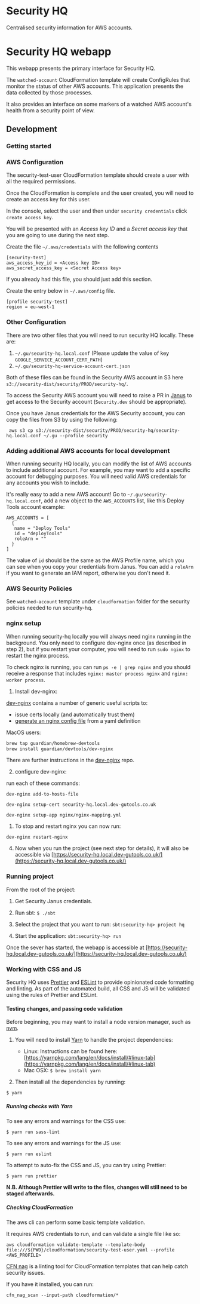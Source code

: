 Security HQ
===========

Centralised security information for AWS accounts.

Security HQ webapp
==================

This webapp presents the primary interface for Security HQ.

The `watched-account` CloudFormation template will create ConfigRules
that monitor the status of other AWS accounts. This application
presents the data collected by those processes.

It also provides an interface on some markers of a watched AWS
account's health from a security point of view.

## Development

### Getting started

### AWS Configuration

The security-test-user CloudFormation template should create a user with all the required permissions.

Once the CloudFormation is complete and the user created, you will need to create an access key for this user.

In the console, select the user and then under `security credentials` click `create access key`.

You will be presented with an *Access key ID* and a *Secret access key* that you are going to use during the next step.

Create the file `~/.aws/credentials` with the following contents

```
[security-test]
aws_access_key_id = <Access key ID>
aws_secret_access_key = <Secret Access key>
```

If you already had this file, you should just add this section.

Create the entry below in `~/.aws/config` file.

```
[profile security-test]
region = eu-west-1   
```

### Other Configuration

There are two other files that you will need to run security HQ locally. These are:

1.  `~/.gu/security-hq.local.conf` (Please update the value of key `GOOGLE_SERVICE_ACCOUNT_CERT_PATH`)
1. `~/.gu/security-hq-service-account-cert.json`

Both of these files can be found in the Security AWS account in S3 here `s3://security-dist/security/PROD/security-hq/`.

To access the Security AWS account you will need to raise a PR in [Janus](https://github.com/guardian/janus/blob/main/guData/src/main/scala/com/gu/janus/data/Access.scala) 
to get access to the Security account (`Security.dev` should be appropriate).

Once you have Janus credentials for the AWS Security account, you can copy the files from S3 by using the following:
```
 aws s3 cp s3://security-dist/security/PROD/security-hq/security-hq.local.conf ~/.gu --profile security
```

### Adding additional AWS accounts for local development

When running security HQ locally, you can modify the list of AWS accounts to include additional account. 
For example, you may want to add a specific account for debugging purposes. You will need valid AWS credentials for any accounts you wish to include.

It's really easy to add a new AWS account! Go to `~/.gu/security-hq.local.conf`, 
add a new object to the `AWS_ACCOUNTS` list, like this Deploy Tools account example:

```
AWS_ACCOUNTS = [
  {
   name = "Deploy Tools"
   id = "deployTools" 
   roleArn = ""
  }
]
```

The value of `id` should be the same as the AWS Profile name, which you can see when you copy your credentials from Janus. You can add a `roleArn` if you want to generate an IAM report, otherwise you don't need it.

### AWS Security Policies
See `watched-account` template under `cloudformation` folder for the security policies needed to run security-hq.

### nginx setup

When running security-hq locally you will always need nginx running in the background. You only need to configure dev-nginx once (as described in step 2), but if you restart your computer, you will need to run `sudo nginx` to restart the nginx process.

To check nginx is running, you can run `ps -e | grep nginx` and you should receive a response that includes `nginx: master process nginx` and `nginx: worker process`.

1. Install dev-nginx:

[dev-nginx](https://github.com/guardian/dev-nginx) contains a number of generic useful scripts to:
- issue certs locally (and automatically trust them)
- [generate an nginx config file](https://github.com/guardian/dev-nginx#setup-app) from a yaml definition

MacOS users:

```bash
brew tap guardian/homebrew-devtools
brew install guardian/devtools/dev-nginx
```

There are further instructions in the [dev-nginx](https://github.com/guardian/dev-nginx) repo.

2. configure dev-nginx:

run each of these commands:

`dev-nginx add-to-hosts-file`

`dev-nginx setup-cert security-hq.local.dev-gutools.co.uk`

`dev-nginx setup-app nginx/nginx-mapping.yml`

1. To stop and restart nginx you can now run:

`dev-nginx restart-nginx`

4. Now when you run the project (see next step for details), it will also be accessible via [https://security-hq.local.dev-gutools.co.uk/](https://security-hq.local.dev-gutools.co.uk/)

### Running project
From the root of the project:

1. Get Security Janus credentials. 

2. Run sbt: `$ ./sbt`

3. Select the project that you want to run: `sbt:security-hq> project hq`

4. Start the application: `sbt:security-hq> run`

Once the sever has started, the webapp is accessible at [https://security-hq.local.dev-gutools.co.uk/](https://security-hq.local.dev-gutools.co.uk/)

### Working with CSS and JS

Security HQ uses [Prettier](https://prettier.io) and [ESLint](https://eslint.org/docs/about/) to provide opinionated code formatting and linting. As part of the automated build, all CSS and JS will be validated using the rules of Prettier and ESLint.

#### Testing changes, and passing code validation

Before beginning, you may want to install a node version manager, such as [nvm](https://github.com/creationix/nvm).

1. You will need to install [Yarn](https://yarnpkg.com) to handle the project dependencies:
	- Linux: Instructions can be found here: [https://yarnpkg.com/lang/en/docs/install/#linux-tab](https://yarnpkg.com/lang/en/docs/install/#linux-tab)
	- Mac OSX: `$ brew install yarn`

2. Then install all the dependencies by running:

`$ yarn`


##### Running checks with Yarn

To see any errors and warnings for the CSS use:

`$ yarn run sass-lint`

To see any errors and warnings for the JS use:

`$ yarn run eslint`

To attempt to auto-fix the CSS and JS, you can try using Prettier:

`$ yarn run prettier`

**N.B. Although Prettier will write to the files, changes will still need to be staged afterwards.**


##### Checking CloudFormation

The aws cli can perform some basic template validation.

It requires AWS credentials to run, and can validate a single file like so:

`aws cloudformation validate-template --template-body file:///${PWD}/cloudformation/security-test-user.yaml --profile <AWS_PROFILE>`

[CFN nag](https://github.com/stelligent/cfn_nag) is a linting tool for CloudFormation templates that can help catch security issues.

If you have it installed, you can run:

`cfn_nag_scan --input-path cloudformation/*`